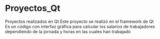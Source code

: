 # Proyectos_Qt
Proyectos realizados en Qt
Este proyecto se realizó en el framework de Qt
Es un código con interfaz gráfica para calcular los salarios de trabajadores dependiendo de la jornada y horas en las cuales han trabajado
